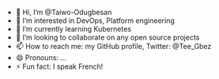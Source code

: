 - 👋 Hi, I’m @Taiwo-Odugbesan
- 👀 I’m interested in DevOps, Platform engineering
- 🌱 I’m currently learning Kubernetes
- 💞️ I’m looking to collaborate on any open source projects
- 📫 How to reach me: my GitHub profile, Twitter: @Tee_Gbez
- 😄 Pronouns: ...
- ⚡ Fun fact: I speak French!

<!---
Taiwo-Odugbesan/Taiwo-Odugbesan is a ✨ special ✨ repository because its `README.md` (this file) appears on your GitHub profile.
You can click the Preview link to take a look at your changes.
--->
